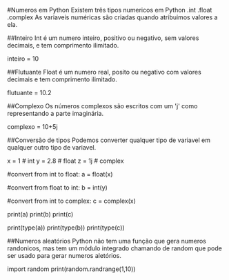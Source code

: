 #Numeros em Python
Existem três tipos numericos em Python
.int
.float
.complex
As variaveis numéricas são criadas quando atribuimos valores a ela.

##Inteiro
Int é um numero inteiro, positivo ou negativo, sem valores decimais, e tem comprimento ilimitado.

inteiro = 10

##Flutuante
Float é um numero real, posito ou negativo com valores decimais e tem comprimento ilimitado.

flutuante = 10.2

##Complexo
Os números complexos são escritos com um 'j' como representando a parte imaginária.

complexo = 10+5j

##Conversão de tipos
Podemos converter qualquer tipo de variavel em qualquer outro tipo de variavel.

x = 1    # int
y = 2.8  # float
z = 1j   # complex

#convert from int to float:
a = float(x)

#convert from float to int:
b = int(y)

#convert from int to complex:
c = complex(x)

print(a)
print(b)
print(c)

print(type(a))
print(type(b))
print(type(c))


##Numeros aleatórios
Python não tem uma função que gera numeros randonicos, mas tem um módulo integrado chamando de random que pode ser usado para gerar numeros aletórios.

import random
print(random.randrange(1,10))